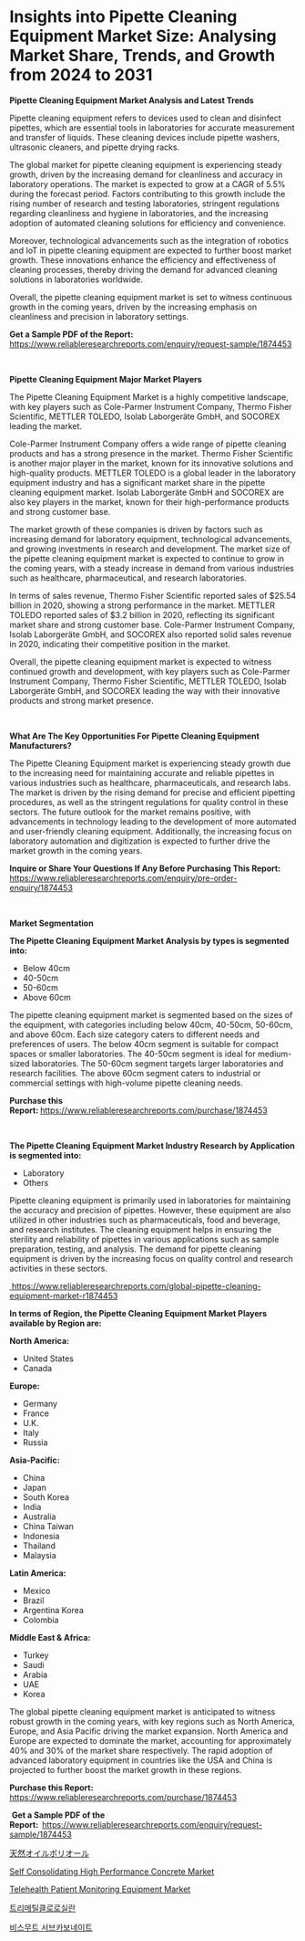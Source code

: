 <p><h1>Insights into Pipette Cleaning Equipment Market Size: Analysing Market Share, Trends, and Growth from 2024 to 2031</h1></p><p><strong>Pipette Cleaning Equipment Market Analysis and Latest Trends</strong></p>
<p><p>Pipette cleaning equipment refers to devices used to clean and disinfect pipettes, which are essential tools in laboratories for accurate measurement and transfer of liquids. These cleaning devices include pipette washers, ultrasonic cleaners, and pipette drying racks.</p><p>The global market for pipette cleaning equipment is experiencing steady growth, driven by the increasing demand for cleanliness and accuracy in laboratory operations. The market is expected to grow at a CAGR of 5.5% during the forecast period. Factors contributing to this growth include the rising number of research and testing laboratories, stringent regulations regarding cleanliness and hygiene in laboratories, and the increasing adoption of automated cleaning solutions for efficiency and convenience.</p><p>Moreover, technological advancements such as the integration of robotics and IoT in pipette cleaning equipment are expected to further boost market growth. These innovations enhance the efficiency and effectiveness of cleaning processes, thereby driving the demand for advanced cleaning solutions in laboratories worldwide.</p><p>Overall, the pipette cleaning equipment market is set to witness continuous growth in the coming years, driven by the increasing emphasis on cleanliness and precision in laboratory settings.</p></p>
<p><strong>Get a Sample PDF of the Report:&nbsp;</strong> <a href="https://www.reliableresearchreports.com/enquiry/request-sample/1874453">https://www.reliableresearchreports.com/enquiry/request-sample/1874453</a></p>
<p>&nbsp;</p>
<p><strong>Pipette Cleaning Equipment Major Market Players</strong></p>
<p><p>The Pipette Cleaning Equipment Market is a highly competitive landscape, with key players such as Cole-Parmer Instrument Company, Thermo Fisher Scientific, METTLER TOLEDO, Isolab Laborgeräte GmbH, and SOCOREX leading the market. </p><p>Cole-Parmer Instrument Company offers a wide range of pipette cleaning products and has a strong presence in the market. Thermo Fisher Scientific is another major player in the market, known for its innovative solutions and high-quality products. METTLER TOLEDO is a global leader in the laboratory equipment industry and has a significant market share in the pipette cleaning equipment market. Isolab Laborgeräte GmbH and SOCOREX are also key players in the market, known for their high-performance products and strong customer base.</p><p>The market growth of these companies is driven by factors such as increasing demand for laboratory equipment, technological advancements, and growing investments in research and development. The market size of the pipette cleaning equipment market is expected to continue to grow in the coming years, with a steady increase in demand from various industries such as healthcare, pharmaceutical, and research laboratories.</p><p>In terms of sales revenue, Thermo Fisher Scientific reported sales of $25.54 billion in 2020, showing a strong performance in the market. METTLER TOLEDO reported sales of $3.2 billion in 2020, reflecting its significant market share and strong customer base. Cole-Parmer Instrument Company, Isolab Laborgeräte GmbH, and SOCOREX also reported solid sales revenue in 2020, indicating their competitive position in the market. </p><p>Overall, the pipette cleaning equipment market is expected to witness continued growth and development, with key players such as Cole-Parmer Instrument Company, Thermo Fisher Scientific, METTLER TOLEDO, Isolab Laborgeräte GmbH, and SOCOREX leading the way with their innovative products and strong market presence.</p></p>
<p>&nbsp;</p>
<p><strong>What Are The Key Opportunities For Pipette Cleaning Equipment Manufacturers?</strong></p>
<p><p>The Pipette Cleaning Equipment market is experiencing steady growth due to the increasing need for maintaining accurate and reliable pipettes in various industries such as healthcare, pharmaceuticals, and research labs. The market is driven by the rising demand for precise and efficient pipetting procedures, as well as the stringent regulations for quality control in these sectors. The future outlook for the market remains positive, with advancements in technology leading to the development of more automated and user-friendly cleaning equipment. Additionally, the increasing focus on laboratory automation and digitization is expected to further drive the market growth in the coming years.</p></p>
<p><strong>Inquire or Share Your Questions If Any Before Purchasing This Report:</strong> <a href="https://www.reliableresearchreports.com/enquiry/pre-order-enquiry/1874453">https://www.reliableresearchreports.com/enquiry/pre-order-enquiry/1874453</a></p>
<p>&nbsp;</p>
<p><strong>Market Segmentation</strong></p>
<p><strong>The Pipette Cleaning Equipment Market Analysis by types is segmented into:</strong></p>
<p><ul><li>Below 40cm</li><li>40-50cm</li><li>50-60cm</li><li>Above 60cm</li></ul></p>
<p><p>The pipette cleaning equipment market is segmented based on the sizes of the equipment, with categories including below 40cm, 40-50cm, 50-60cm, and above 60cm. Each size category caters to different needs and preferences of users. The below 40cm segment is suitable for compact spaces or smaller laboratories. The 40-50cm segment is ideal for medium-sized laboratories. The 50-60cm segment targets larger laboratories and research facilities. The above 60cm segment caters to industrial or commercial settings with high-volume pipette cleaning needs.</p></p>
<p><strong>Purchase this Report:&nbsp;</strong><a href="https://www.reliableresearchreports.com/purchase/1874453">https://www.reliableresearchreports.com/purchase/1874453</a></p>
<p>&nbsp;</p>
<p><strong>The Pipette Cleaning Equipment Market Industry Research by Application is segmented into:</strong></p>
<p><ul><li>Laboratory</li><li>Others</li></ul></p>
<p><p>Pipette cleaning equipment is primarily used in laboratories for maintaining the accuracy and precision of pipettes. However, these equipment are also utilized in other industries such as pharmaceuticals, food and beverage, and research institutes. The cleaning equipment helps in ensuring the sterility and reliability of pipettes in various applications such as sample preparation, testing, and analysis. The demand for pipette cleaning equipment is driven by the increasing focus on quality control and research activities in these sectors.</p></p>
<p><a href="https://www.reliableresearchreports.com/global-pipette-cleaning-equipment-market-r1874453">&nbsp;https://www.reliableresearchreports.com/global-pipette-cleaning-equipment-market-r1874453</a></p>
<p><strong>In terms of Region, the Pipette Cleaning Equipment Market Players available by Region are:</strong></p>
<p>
    <p> <strong> North America: </strong>
        <ul>
            <li>United States</li>
            <li>Canada</li>
        </ul>
        </p> 
    <p> <strong> Europe: </strong>
        <ul>
            <li>Germany</li>
            <li>France</li>
            <li>U.K.</li>
            <li>Italy</li>
            <li>Russia</li>
        </ul>
        </p> 
    <p> <strong> Asia-Pacific: </strong>
        <ul>
            <li>China</li>
            <li>Japan</li>
            <li>South Korea</li>
            <li>India</li>
            <li>Australia</li>
            <li>China Taiwan</li>
            <li>Indonesia</li>
            <li>Thailand</li>
            <li>Malaysia</li>
        </ul>
        </p> 
    <p> <strong> Latin America: </strong>
        <ul>
            <li>Mexico</li>
            <li>Brazil</li>
            <li>Argentina Korea</li>
            <li>Colombia</li>
        </ul>
        </p> 
    <p> <strong> Middle East & Africa: </strong>
        <ul>
            <li>Turkey</li>
            <li>Saudi</li>
            <li>Arabia</li>
            <li>UAE</li>
            <li>Korea</li>
        </ul>
    </p>
    </p>
<p><p>The global pipette cleaning equipment market is anticipated to witness robust growth in the coming years, with key regions such as North America, Europe, and Asia Pacific driving the market expansion. North America and Europe are expected to dominate the market, accounting for approximately 40% and 30% of the market share respectively. The rapid adoption of advanced laboratory equipment in countries like the USA and China is projected to further boost the market growth in these regions.</p></p>
<p><strong>Purchase this Report: </strong><a href="https://www.reliableresearchreports.com/purchase/1874453">https://www.reliableresearchreports.com/purchase/1874453</a></p>
<p>&nbsp;<strong>Get a Sample PDF of the Report:&nbsp;&nbsp;</strong><a href="https://www.reliableresearchreports.com/enquiry/request-sample/1874453">https://www.reliableresearchreports.com/enquiry/request-sample/1874453</a></p>
<p><strong></strong></p>
<p><p><a href="https://github.com/mcbeesbxa270/Market-Research-Report-List-2/blob/main/308626152072.md">天然オイルポリオール</a></p><p><a href="https://issuu.com/reportprime-2/docs/self-consolidating-high-performance-concrete-marke">Self Consolidating High Performance Concrete Market</a></p><p><a href="https://github.com/juancolorado15/Market-Research-Report-List-2/blob/main/telehealth-patient-monitoring-equipment-market.md">Telehealth Patient Monitoring Equipment Market</a></p><p><a href="https://github.com/CliftonFisher9067/Market-Research-Report-List-1/blob/main/321890947514.md">트리메틸클로로실란</a></p><p><a href="https://github.com/fernandotryO5lson96765/Market-Research-Report-List-1/blob/main/224773147515.md">비스무트 서브카보네이트</a></p></p>